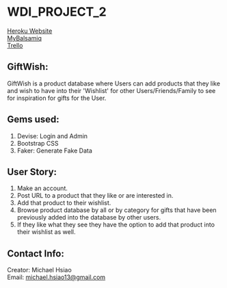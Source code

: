 # WDI_PROJECT_2
[Heroku Website](https://whispering-inlet-9579.herokuapp.com/)<br>
[MyBalsamiq](https://generalassembly.mybalsamiq.com/projects/wdi-ldn-16-array/Michael%20Hsiao)<br>
[Trello](https://trello.com/b/9uKt13Wi/giftwish)

GiftWish:
-----------
GiftWish is a product database where Users can add products that they like and wish to have into their 'Wishlist' for other Users/Friends/Family to see for inspiration for gifts for the User. 

Gems used:
-------------------
1. Devise: Login and Admin<br>
2. Bootstrap CSS<br>
3. Faker: Generate Fake Data<br>

User Story:
--------------
1. Make an account. <br>
2. Post URL to a product that they like or are interested in. <br>
3. Add that product to their wishlist. <br>
4. Browse product database by all or by category for gifts that have been previously added into the database by other users. <br>
5. If they like what they see they have the option to add that product into their wishlist as well. <br>

Contact Info:
-----------
Creator: Michael Hsiao<br>
Email: michael.hsiao13@gmail.com



